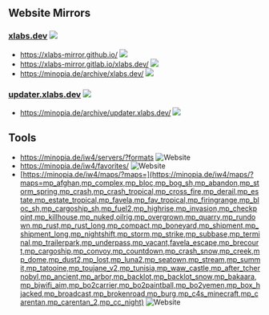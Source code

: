 ## Website Mirrors

### [xlabs.dev](https://xlabs.dev) [![](https://img.shields.io/website?url=https%3A%2F%2Fxlabs.dev%2F)]()
- https://xlabs-mirror.github.io/ [![](https://img.shields.io/website?url=https%3A%2F%2Fxlabs-mirror.github.io%2F)](https://github.com/xlabs-mirror/xlabs-mirror.github.io/graphs/traffic)
- https://xlabs-mirror.gitlab.io/xlabs.dev/ [![](https://img.shields.io/website?url=https%3A%2F%2Fxlabs-mirror.gitlab.io%2Fxlabs.dev%2F)]()
- https://minopia.de/archive/xlabs.dev/ [![](https://img.shields.io/website?url=https%3A%2F%2Fminopia.de%2Farchive%2Fxlabs.dev%2F)]()

### [updater.xlabs.dev](https://updater.xlabs.dev) [![](https://img.shields.io/website?url=https%3A%2F%2Fupdater.xlabs.dev%2F)]()
- https://minopia.de/archive/updater.xlabs.dev/ [![](https://img.shields.io/website?url=https%3A%2F%2Fminopia.de%2Farchive%2Fupdater.xlabs.dev%2F)]()


## Tools
- https://minopia.de/iw4/servers/?formats ![Website](https://img.shields.io/website?url=https%3A%2F%2Fminopia.de%2Fiw4%2Fservers%2F%3Fformats)
- https://minopia.de/iw4/favorites/ ![Website](https://img.shields.io/website?url=https%3A%2F%2Fminopia.de%2Fiw4%2Ffavorites%2F)
- [https://minopia.de/iw4/maps/?maps=](https://minopia.de/iw4/maps/?maps=mp_afghan,mp_complex,mp_bloc,mp_bog_sh,mp_abandon,mp_storm_spring,mp_crash,mp_crash_tropical,mp_cross_fire,mp_derail,mp_estate,mp_estate_tropical,mp_favela,mp_fav_tropical,mp_firingrange,mp_bloc_sh,mp_cargoship_sh,mp_fuel2,mp_highrise,mp_invasion,mp_checkpoint,mp_killhouse,mp_nuked,oilrig,mp_overgrown,mp_quarry,mp_rundown,mp_rust,mp_rust_long,mp_compact,mp_boneyard,mp_shipment,mp_shipment_long,mp_nightshift,mp_storm,mp_strike,mp_subbase,mp_terminal,mp_trailerpark,mp_underpass,mp_vacant,favela_escape,mp_brecourt,mp_cargoship,mp_convoy,mp_countdown,mp_crash_snow,mp_creek,mp_dome,mp_dust2,mp_lost,mp_luna2,mp_seatown,mp_stream,mp_summit,mp_tatooine,mp_toujane_v2,mp_tunisia,mp_waw_castle,mp_after_tchernobyl,mp_ancient,mp_arbor,mp_backlot,mp_backlot_snow,mp_bakaara,mp_bjwifi_aim,mp_bo2carrier,mp_bo2paintball,mp_bo2yemen,mp_box_hjacked,mp_broadcast,mp_brokenroad,mp_burg,mp_c4s_minecraft,mp_carentan,mp_carentan_2,mp_cc_night) ![Website](https://img.shields.io/website?url=https%3A%2F%2Fminopia.de%2Fiw4%2Ffavorites%2F)
